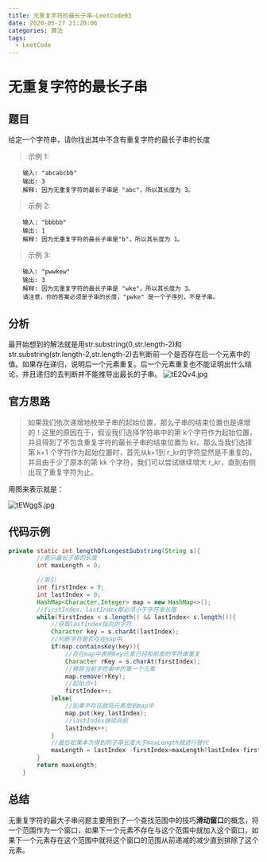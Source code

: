 ```yaml
---
title: 无重复字符的最长子串—LeetCode03
date: 2020-05-27 21:20:06
categories: 算法
tags:
  - LeetCode
---
```


# 无重复字符的最长子串

## 题目
给定一个字符串，请你找出其中不含有重复字符的最长子串的长度
> 示例 1:
```
    输入: "abcabcbb"
    输出: 3 
    解释: 因为无重复字符的最长子串是 "abc"，所以其长度为 3。
```

> 示例 2:
```
    输入: "bbbbb"
    输出: 1
    解释: 因为无重复字符的最长子串是"b"，所以其长度为 1。
```

> 示例 3:
```
    输入: "pwwkew"
    输出: 3
    解释: 因为无重复字符的最长子串是 "wke"，所以其长度为 3。
    请注意，你的答案必须是子串的长度，"pwke" 是一个子序列，不是子串。
```

## 分析

最开始想到的解法就是用str.substring(0,str.length-2)和str.substring(str.length-2,str.length-2)去判断前一个是否存在后一个元素中的值。如果存在递归，说明后一个元素重复。后一个元素重复也不能证明出什么结论，并且递归的去判断并不能推导出最长的子串。
![tE2Qv4.jpg](https://s1.ax1x.com/2020/05/27/tE2Qv4.jpg)

## 官方思路

> 如果我们依次递增地枚举子串的起始位置，那么子串的结束位置也是递增的！这里的原因在于，假设我们选择字符串中的第 k个字符作为起始位置，并且得到了不包含重复字符的最长子串的结束位置为 kr。那么当我们选择第 k+1 个字符作为起始位置时，首先从k+1到 r_kr的字符显然是不重复的，并且由于少了原本的第 kk 个字符，我们可以尝试继续增大 r_kr，直到右侧出现了重复字符为止。

用图来表示就是：

![tEWggS.jpg](https://s1.ax1x.com/2020/05/27/tEWggS.jpg)

## 代码示例

```java
private static int lengthOfLongestSubstring(String s){
        //表示最长子串的长度
        int maxLength = 0;

        //索引
        int firstIndex = 0;
        int lastIndex = 0;
        HashMap<Character,Integer> map = new HashMap<>();
        //firstIndex、lastIndex都必须小于字符串长度
        while(firstIndex < s.length() && lastIndex< s.length()){
            //获取lastIndex指向的字符
            Character key = s.charAt(lastIndex);
            //判断字符是否存在map中
            if(map.containsKey(key)){
                //存在map中表明key元素已经和前面的字符串重复
                Character rKey = s.charAt(firstIndex);
                //移除当前字符串中的第一个元素
                map.remove(rKey);
                //起始点+1
                firstIndex++;
            }else{
                //如果不存在就将元素放到map中
                map.put(key,lastIndex);
                //lastIndex继续向前
                lastIndex++;
            }
            //最后如果本次得到的子串长度大于maxLength就进行替代
            maxLength = lastIndex -firstIndex>maxLength?lastIndex-firstIndex:maxLength;
        }
        return maxLength;
    }
```

## 总结

无重复字符的最大子串问题主要用到了一个查找范围中的技巧**滑动窗口**的概念，将一个范围作为一个窗口，如果下一个元素不存在与这个范围中就加入这个窗口，如果下一个元素存在这个范围中就将这个窗口的范围从前递减的减少直到排除了这个元素。



